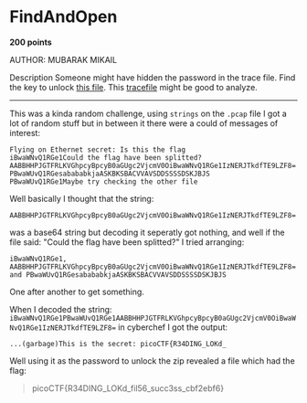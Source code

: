 # FindAndOpen

**200 points**

AUTHOR: MUBARAK MIKAIL

Description
Someone might have hidden the password in the trace file.
Find the key to unlock [this file](https://github.com/LeonGurin/picoCTF-2023/blob/main/Forensics/FindAndOpen/flag.zip). This [tracefile](https://github.com/LeonGurin/picoCTF-2023/blob/main/Forensics/FindAndOpen/dump.pcap) might be good to analyze.

___

This was a kinda random challenge, using `strings` on the `.pcap` file I got a lot of random stuff but in between it there were a could of messages of interest:

```
Flying on Ethernet secret: Is this the flag
iBwaWNvQ1RGe1Could the flag have been splitted?
AABBHHPJGTFRLKVGhpcyBpcyB0aGUgc2VjcmV0OiBwaWNvQ1RGe1IzNERJTkdfTE9LZF8=
PBwaWUvQ1RGesabababkjaASKBKSBACVVAVSDDSSSSDSKJBJS
PBwaWUvQ1RGe1Maybe try checking the other file
```

Well basically I thought that the string:

`AABBHHPJGTFRLKVGhpcyBpcyB0aGUgc2VjcmV0OiBwaWNvQ1RGe1IzNERJTkdfTE9LZF8=`

was a base64 string but decoding it seperatly got nothing, and well if the file said: "Could the flag have been splitted?" I tried arranging:

```
iBwaWNvQ1RGe1, AABBHHPJGTFRLKVGhpcyBpcyB0aGUgc2VjcmV0OiBwaWNvQ1RGe1IzNERJTkdfTE9LZF8= and PBwaWUvQ1RGesabababkjaASKBKSBACVVAVSDDSSSSDSKJBJS
```

One after another to get something.

When I decoded the string: `iBwaWNvQ1RGe1PBwaWUvQ1RGe1AABBHHPJGTFRLKVGhpcyBpcyB0aGUgc2VjcmV0OiBwaWNvQ1RGe1IzNERJTkdfTE9LZF8=` in cyberchef I got the output:

```
...(garbage)This is the secret: picoCTF{R34DING_LOKd_
```

Well using it as the password to unlock the zip revealed a file which had the flag:

> picoCTF{R34DING_LOKd_fil56_succ3ss_cbf2ebf6}
